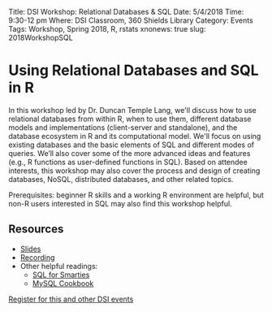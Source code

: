 Title: DSI Workshop: Relational Databases & SQL
Date: 5/4/2018
Time: 9:30-12 pm
Where: DSI Classroom, 360 Shields Library
Category: Events
Tags: Workshop, Spring 2018, R, rstats
xnonews: true
slug: 2018WorkshopSQL

#  Using Relational Databases and SQL in R

In this workshop led by Dr. Duncan Temple Lang, we'll discuss how to use relational databases from within R, when to use them, different database models and implementations (client-server and standalone), and the database ecosystem in R and its computational model.  We'll focus on using existing databases and the basic elements of SQL and different modes of queries. We’ll also cover some of the more advanced ideas and features (e.g., R functions as user-defined functions in SQL). Based on attendee interests, this workshop may also cover the process and design of creating databases, NoSQL, distributed databases, and other related topics. 

Prerequisites: beginner R skills and a working R environment are helpful, but non-R users interested in SQL may also find this workshop helpful.

## Resources

* [Slides](https://github.com/dsidavis/SQLworkshop)
* [Recording](https://youtu.be/ipOGYFhofn4)
* Other helpful readings:
	* [SQL for Smarties](https://www.elsevier.com/books/joe-celkos-sql-for-smarties/celko/978-0-12-800761-7)
	* [MySQL Cookbook](http://shop.oreilly.com/product/0636920032274.do)

[Register for this and other DSI events](https://forms.library.ucdavis.edu/classes/descriptions.php)







